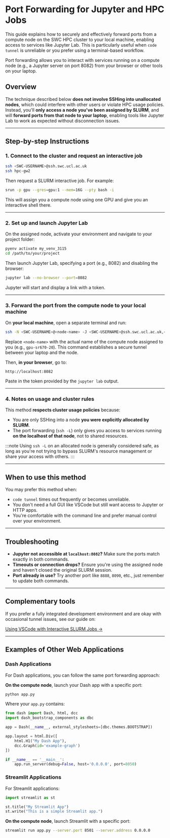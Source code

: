 # Port Forwarding for Jupyter and HPC Jobs

This guide explains how to securely and effectively forward ports from a compute node on the SWC HPC cluster to your local machine, enabling access to services like Jupyter Lab. This is particularly useful when `code tunnel` is unreliable or you prefer using a terminal-based workflow.

Port forwarding allows you to interact with services running on a compute node (e.g., a Jupyter server on port 8082) from your browser or other tools on your laptop.

## Overview

The technique described below **does not involve SSHing into unallocated nodes**, which could interfere with other users or violate HPC usage policies. Instead, you'll **only access a node you've been assigned by SLURM**, and will **forward ports from that node to your laptop**, enabling tools like Jupyter Lab to work as expected without disconnection issues.

---

## Step-by-step Instructions

### 1. Connect to the cluster and request an interactive job

```bash
ssh <SWC-USERNAME>@ssh.swc.ucl.ac.uk
ssh hpc-gw2
```

Then request a SLURM interactive job. For example:

```bash
srun -p gpu --gres=gpu:1 --mem=16G --pty bash -i
```

This will assign you a compute node using one GPU and give you an interactive shell there.

---

### 2. Set up and launch Jupyter Lab

On the assigned node, activate your environment and navigate to your project folder:

```bash
pyenv activate my_venv_3115
cd /path/to/your/project
```

Then launch Jupyter Lab, specifying a port (e.g., 8082) and disabling the browser:

```bash
jupyter lab --no-browser --port=8082
```

Jupyter will start and display a link with a token.

---

### 3. Forward the port from the compute node to your local machine

On **your local machine**, open a separate terminal and run:

```bash
ssh -N <SWC-USERNAME>@<node-name> -J <SWC-USERNAME>@ssh.swc.ucl.ac.uk,<SWC-USERNAME>@hpc-gw2 -L 8082:localhost:8082
```

Replace `<node-name>` with the actual name of the compute node assigned to you (e.g., `gpu-sr670-20`). This command establishes a secure tunnel between your laptop and the node.

Then, **in your browser**, go to:

```
http://localhost:8082
```

Paste in the token provided by the `jupyter lab` output.

---

### 4. Notes on usage and cluster rules

This method **respects cluster usage policies** because:

- You are only SSHing into a node **you were explicitly allocated by SLURM**.
- The port forwarding (`ssh -L`) only gives you access to services running **on the localhost of that node**, not to shared resources.

:::note
Using `ssh -L` on an allocated node is generally considered safe, as long as you're not trying to bypass SLURM's resource management or share your access with others.
:::

---

## When to use this method

You may prefer this method when:

- `code tunnel` times out frequently or becomes unreliable.
- You don't need a full GUI like VSCode but still want access to Jupyter or HTTP apps.
- You're comfortable with the command line and prefer manual control over your environment.

---

## Troubleshooting

- **Jupyter not accessible at `localhost:8082`?** Make sure the ports match exactly in both commands.
- **Timeouts or connection drops?** Ensure you're using the assigned node and haven't closed the original SLURM session.
- **Port already in use?** Try another port like `8888`, `8090`, etc., just remember to update both commands.

---

## Complementary tools

If you prefer a fully integrated development environment and are okay with occasional tunnel issues, see our guide on:

[Using VSCode with Interactive SLURM Jobs →](./vscode-with-slurm-job.md)

---

## Examples of Other Web Applications

### Dash Applications

For Dash applications, you can follow the same port forwarding approach:

**On the compute node**, launch your Dash app with a specific port:

```bash
python app.py
```

Where your `app.py` contains:

```python
from dash import Dash, html, dcc
import dash_bootstrap_components as dbc

app = Dash(__name__, external_stylesheets=[dbc.themes.BOOTSTRAP])

app.layout = html.Div([
    html.H1("My Dash App"),
    dcc.Graph(id='example-graph')
])

if __name__ == '__main__':
    app.run_server(debug=False, host='0.0.0.0', port=8050)
```


### Streamlit Applications

For Streamlit applications:

```python
import streamlit as st

st.title("My Streamlit App")
st.write("This is a simple Streamlit app.")
```
**On the compute node**, launch Streamlit with a specific port:

```bash
streamlit run app.py --server.port 8501 --server.address 0.0.0.0
```
